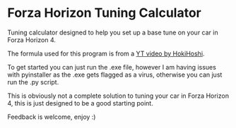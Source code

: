 # Forza Horizon Tuning Calculator
Tuning calculator designed to help you set up a base tune on your car in Forza Horizon 4.

The formula used for this program is from a [YT video by HokiHoshi](https://youtu.be/WM7_3NGGUoQ).

To get started you can just run the .exe file, however I am having issues with pyinstaller as the .exe gets flagged as a virus, otherwise you can just run the .py script.

This is obviously not a complete solution to tuning your car in Forza Horizon 4, this is just designed to be a good starting point.

Feedback is welcome, enjoy :)
